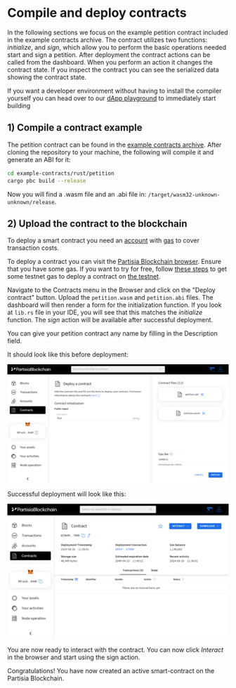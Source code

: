 # Compile and deploy contracts

In the following sections we focus on the example petition contract included in the example contracts archive.
The contract utilizes two functions: _initialize_, and _sign_, which
allow you to perform the basic operations needed start and sign a petition.
After deployment the contract actions can be called from the dashboard. When you perform an action it
changes the contract state. If you inspect the contract you can see the serialized data showing
the contract state.

If you want a developer environment without having to install the compiler yourself you can head over to
our [dApp playground](https://github.com/partisiablockchain/dapp-playground/) to immediately start building

## 1) Compile a contract example

The petition contract can be found in
the [example contracts archive](https://gitlab.com/partisiablockchain/language/example-contracts). After cloning the
repository to your machine,
the following will compile it and generate an ABI for it:

```bash
cd example-contracts/rust/petition
cargo pbc build --release
```

Now you will find a .wasm file and an .abi file in:
`/target/wasm32-unknown-unknown/release`.

## 2) Upload the contract to the blockchain

To deploy a smart contract you need an [account](../pbc-fundamentals/create-an-account.md)
with [gas](gas/what-is-gas.md) to cover transaction costs.

To deploy a contract you can visit
the [Partisia Blockchain browser](https://browser.partisiablockchain.com/contracts/deploy).
Ensure that you have some gas. If you want to try for free, follow [these steps](./gas/how-to-get-testnet-gas.md) to get
some testnet
gas to deploy a contract on [the testnet](https://browser.testnet.partisiablockchain.com/contracts/deploy).

Navigate to the Contracts menu in the Browser and click on the "Deploy contract" button.
Upload the `petition.wasm` and `petition.abi` files.
The dashboard will then render a form for the initialization function. If you look at `lib.rs` file in your IDE,
you will see that this matches the _initialize_ function.
The _sign_ action will be available after successful deployment.

You can give your petition contract any name by filling in the Description field.

It should look like this before deployment:

![compile-and-deploy-contracts-before-deploy](img/compile-and-deploy-contracts-00.png)

Successful deployment will look like
this:

![compile-and-deploy-contracts-after-deploy](img/compile-and-deploy-contracts-01.png)

You are now ready to interact with the contract. You can now click _Interact_ in the browser and start using the sign
action.

Congratulations! You have now created an active smart-contract on the Partisia Blockchain.
